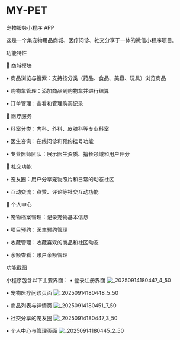 # MY-PET

宠物服务小程序 APP

这是一个集宠物用品商城、医疗问诊、社交分享于一体的微信小程序项目。

功能特性

🛒 商城模块

• 商品浏览与搜索：支持按分类（药品、食品、美容、玩具）浏览商品

• 购物车管理：添加商品到购物车并进行结算

• 订单管理：查看和管理购买记录

🏥 医疗服务

• 科室分类：内科、外科、皮肤科等专业科室

• 医生咨询：在线问诊和预约挂号功能

• 专业医师团队：展示医生资质、擅长领域和用户评分

👥 社交功能

• 宠友圈：用户分享宠物照片和日常的动态社区

• 互动交流：点赞、评论等社交互动功能

📱 个人中心

• 宠物档案管理：记录宠物基本信息

• 项目预约：医生预约管理

• 收藏管理：收藏喜欢的商品和社区动态

• 余额查看：账户余额管理

功能截图

小程序包含以下主要界面：
• 登录注册界面
![_20250914180447_4_50](https://github.com/user-attachments/assets/a52e99a3-11c2-4ae3-8f0e-fd0902378fd3)

• 宠物医疗问诊页面
![_20250914180448_5_50](https://github.com/user-attachments/assets/2007396e-3b1f-4d14-8c38-a613ffca3f39)

• 商品列表与详情页
![_20250914180451_7_50](https://github.com/user-attachments/assets/77464b76-f983-43cc-bc72-1a38dd774644)

• 社交分享的宠友圈
![_20250914180447_3_50](https://github.com/user-attachments/assets/54dd7e67-2d59-4a39-9a92-adb6ee1fdf3f)

• 个人中心与管理页面
![_20250914180445_2_50](https://github.com/user-attachments/assets/05ee5fd6-f7b6-45ca-9534-f28e11fbcb33)
